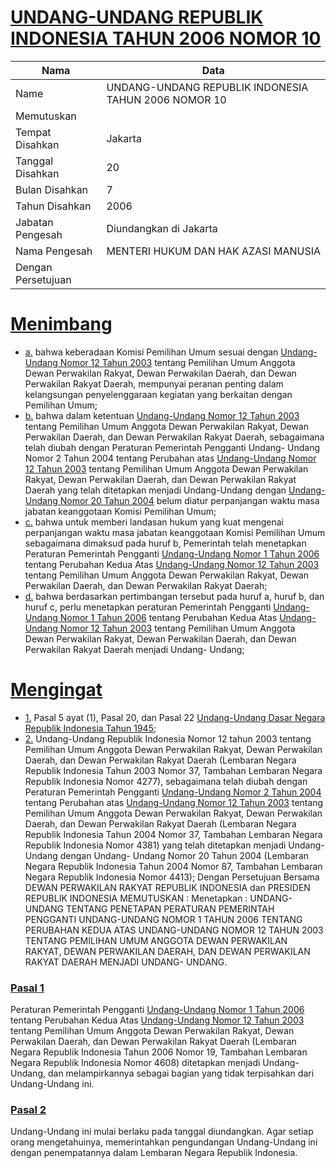 # [UNDANG-UNDANG REPUBLIK INDONESIA TAHUN 2006 NOMOR 10](http://example.org/legal/document/uu/2006/10)

| Nama | Data |
| ------ | ----- |
|Name|UNDANG-UNDANG REPUBLIK INDONESIA TAHUN 2006 NOMOR 10|
|Memutuskan||
|Tempat Disahkan|Jakarta|
|Tanggal Disahkan|20|
|Bulan Disahkan|7|
|Tahun Disahkan|2006|
|Jabatan Pengesah|Diundangkan di Jakarta|
|Nama Pengesah|MENTERI HUKUM DAN HAK AZASI MANUSIA|
|Dengan Persetujuan||
# [Menimbang](http://example.org/legal/document/uu/2006/10/menimbang)

* [a.](http://example.org/legal/document/uu/2006/10/menimbang/point/a) bahwa keberadaan Komisi Pemilihan Umum sesuai dengan [Undang-Undang Nomor 12 Tahun 2003](http://example.org/legal/document/uu/2003/12) tentang Pemilihan Umum Anggota Dewan Perwakilan Rakyat, Dewan Perwakilan Daerah, dan Dewan Perwakilan Rakyat Daerah, mempunyai peranan penting dalam kelangsungan penyelenggaraan kegiatan yang berkaitan dengan Pemilihan Umum;
* [b.](http://example.org/legal/document/uu/2006/10/menimbang/point/b) bahwa dalam ketentuan [Undang-Undang Nomor 12 Tahun 2003](http://example.org/legal/document/uu/2003/12) tentang Pemilihan Umum Anggota Dewan Perwakilan Rakyat, Dewan Perwakilan Daerah, dan Dewan Perwakilan Rakyat Daerah, sebagaimana telah diubah dengan Peraturan Pemerintah Pengganti Undang- Undang Nomor 2 Tahun 2004 tentang Perubahan atas [Undang-Undang Nomor 12 Tahun 2003](http://example.org/legal/document/uu/2003/12) tentang Pemilihan Umum Anggota Dewan Perwakilan Rakyat, Dewan Perwakilan Daerah, dan Dewan Perwakilan Rakyat Daerah yang telah ditetapkan menjadi Undang-Undang dengan [Undang-Undang Nomor 20 Tahun 2004](http://example.org/legal/document/uu/2004/20) belum diatur perpanjangan waktu masa jabatan keanggotaan Komisi Pemilihan Umum;
* [c.](http://example.org/legal/document/uu/2006/10/menimbang/point/c) bahwa untuk memberi landasan hukum yang kuat mengenai perpanjangan waktu masa jabatan keanggotaan Komisi Pemilihan Umum sebagaimana dimaksud pada huruf b, Pemerintah telah menetapkan Peraturan Pemerintah Pengganti [Undang-Undang Nomor 1 Tahun 2006](http://example.org/legal/document/uu/2006/1) tentang Perubahan Kedua Atas [Undang-Undang Nomor 12 Tahun 2003](http://example.org/legal/document/uu/2003/12) tentang Pemilihan Umum Anggota Dewan Perwakilan Rakyat, Dewan Perwakilan Daerah, dan Dewan Perwakilan Rakyat Daerah;
* [d.](http://example.org/legal/document/uu/2006/10/menimbang/point/d) bahwa berdasarkan pertimbangan tersebut pada huruf a, huruf b, dan huruf c, perlu menetapkan peraturan Pemerintah Pengganti [Undang-Undang Nomor 1 Tahun 2006](http://example.org/legal/document/uu/2006/1) tentang Perubahan Kedua Atas [Undang-Undang Nomor 12 Tahun 2003](http://example.org/legal/document/uu/2003/12) tentang Pemilihan Umum Anggota Dewan Perwakilan Rakyat, Dewan Perwakilan Daerah, dan Dewan Perwakilan Rakyat Daerah menjadi Undang- Undang;
# [Mengingat](http://example.org/legal/document/uu/2006/10/mengingat)

* [1.](http://example.org/legal/document/uu/2006/10/mengingat/point/0001) Pasal 5 ayat (1), Pasal 20, dan Pasal 22 [Undang-Undang Dasar Negara Republik Indonesia Tahun 1945](http://example.org/legal/document/uu);
* [2.](http://example.org/legal/document/uu/2006/10/mengingat/point/0002) Undang-Undang Republik Indonesia Nomor 12 tahun 2003 tentang Pemilihan Umum Anggota Dewan Perwakilan Rakyat, Dewan Perwakilan Daerah, dan Dewan Perwakilan Rakyat Daerah (Lembaran Negara Republik Indonesia Tahun 2003 Nomor 37, Tambahan Lembaran Negara Republik Indonesia Nomor 4277), sebagaimana telah diubah dengan Peraturan Pemerintah Pengganti [Undang-Undang Nomor 2 Tahun 2004](http://example.org/legal/document/uu/2004/2) tentang Perubahan atas [Undang-Undang Nomor 12 Tahun 2003](http://example.org/legal/document/uu/2003/12) tentang Pemilihan Umum Anggota Dewan Perwakilan Rakyat, Dewan Perwakilan Daerah, dan Dewan Perwakilan Rakyat Daerah (Lembaran Negara Republik Indonesia Tahun 2004 Nomor 37, Tambahan Lembaran Negara Republik Indonesia Nomor 4381) yang telah ditetapkan menjadi Undang-Undang dengan Undang- Undang Nomor 20 Tahun 2004 (Lembaran Negara Republik Indonesia Tahun 2004 Nomor 87, Tambahan Lembaran Negara Republik Indonesia Nomor 4413); Dengan Persetujuan Bersama DEWAN PERWAKILAN RAKYAT REPUBLIK INDONESIA dan PRESIDEN REPUBLIK INDONESIA MEMUTUSKAN : Menetapkan : UNDANG-UNDANG TENTANG PENETAPAN PERATURAN PEMERINTAH PENGGANTI UNDANG-UNDANG NOMOR 1 TAHUN 2006 TENTANG PERUBAHAN KEDUA ATAS UNDANG-UNDANG NOMOR 12 TAHUN 2003 TENTANG PEMILIHAN UMUM ANGGOTA DEWAN PERWAKILAN RAKYAT, DEWAN PERWAKILAN DAERAH, DAN DEWAN PERWAKILAN RAKYAT DAERAH MENJADI UNDANG- UNDANG.

### [Pasal 1](http://example.org/legal/document/uu/2006/10/pasal/0001)
Peraturan Pemerintah Pengganti [Undang-Undang Nomor 1 Tahun 2006](http://example.org/legal/document/uu/2006/1) tentang Perubahan Kedua Atas [Undang-Undang Nomor 12 Tahun 2003](http://example.org/legal/document/uu/2003/12) tentang Pemilihan Umum Anggota Dewan Perwakilan Rakyat, Dewan Perwakilan Daerah, dan Dewan Perwakilan Rakyat Daerah (Lembaran Negara Republik Indonesia Tahun 2006 Nomor 19, Tambahan Lembaran Negara Republik Indonesia Nomor 4608) ditetapkan menjadi Undang-Undang, dan melampirkannya sebagai bagian yang tidak terpisahkan dari Undang-Undang ini.


### [Pasal 2](http://example.org/legal/document/uu/2006/10/pasal/0002)
Undang-Undang ini mulai berlaku pada tanggal diundangkan. Agar setiap orang mengetahuinya, memerintahkan pengundangan Undang-Undang ini dengan penempatannya dalam Lembaran Negara Republik Indonesia.
